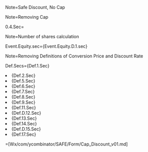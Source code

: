 Note=Safe Discount, No Cap

Note=Removing Cap

0.4.Sec=<b></b>

Note=Number of shares calculation

Event.Equity.sec={Event.Equity.D.1.sec}

Note=Removing Definitions of Conversion Price and Discount Rate

Def.Secs={Def.1.Sec}<li>{Def.2.Sec}<li>{Def.5.Sec}<li>{Def.6.Sec}<li>{Def.7.Sec}<li>{Def.8.Sec}<li>{Def.9.Sec}<li>{Def.11.Sec}<li>{Def.D.12.Sec}<li>{Def.13.Sec}<li>{Def.14.Sec}<li>{Def.D.15.Sec}<li>{Def.17.Sec}

=[Wx/com/ycombinator/SAFE/Form/Cap_Discount_v01.md]
